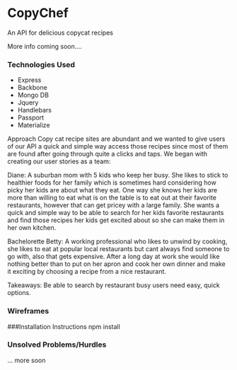 # CopyChef
An API for delicious copycat recipes


More info coming soon....

### Technologies Used
* Express
* Backbone
* Mongo DB
* Jquery
* Handlebars
* Passport
* Materialize




Approach
Copy cat recipe sites are abundant and we wanted to give users of our API a quick and simple way access those recipes since most of them are found after going through quite a clicks and taps. We began with creating our user stories as a team:

Diane: A suburban mom with 5 kids who keep her busy. She likes to stick to healthier foods for her family which is sometimes hard considering how picky her kids are about what they eat. One way she knows her kids are more than willing to eat what is on the table is to eat out at their favorite restaurants, however that can get pricey with a large family. She wants a quick and simple way to be able to search for her kids favorite restaurants and find those recipes her kids get excited about so she can make them in her own kitchen.  

Bachelorette Betty: A working professional who likes to unwind by cooking, she likes to eat at popular local restaurants but cant always find someone to go with, also that gets expensive. After a long day at work she would like nothing better than to put on her apron and cook her own dinner and make it exciting by choosing a recipe from a nice restaurant. 

Takeaways: Be able to search by restaurant
busy users need easy, quick options.
### Wireframes


###Installation Instructions 
npm install

### Unsolved Problems/Hurdles



... more soon
